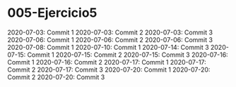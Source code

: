 # 005-Ejercicio5

2020-07-03: Commit 1
2020-07-03: Commit 2
2020-07-03: Commit 3
2020-07-06: Commit 1
2020-07-06: Commit 2
2020-07-06: Commit 3
2020-07-08: Commit 1
2020-07-10: Commit 1
2020-07-14: Commit 3
2020-07-15: Commit 1
2020-07-15: Commit 2
2020-07-15: Commit 3
2020-07-16: Commit 1
2020-07-16: Commit 2
2020-07-17: Commit 1
2020-07-17: Commit 2
2020-07-17: Commit 3
2020-07-20: Commit 1
2020-07-20: Commit 2
2020-07-20: Commit 3